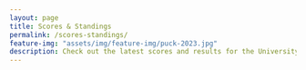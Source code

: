 ```yaml
---
layout: page
title: Scores & Standings
permalink: /scores-standings/
feature-img: "assets/img/feature-img/puck-2023.jpg"
description: Check out the latest scores and results for the University South Carolina women's rugby team. 
---
```

<!--<div class="posts">
    <div class="posts-teaser">
        <iframe src="https://gamesheetstats.com/seasons/6740/teams/253585/schedule?configuration[primary-colour]=73000a&configuration[secondary-colour]=000000&configuration[logo]=false" frameborder="0" style="width:100%; height: 800px;"></iframe>
    </div>
</div>-->